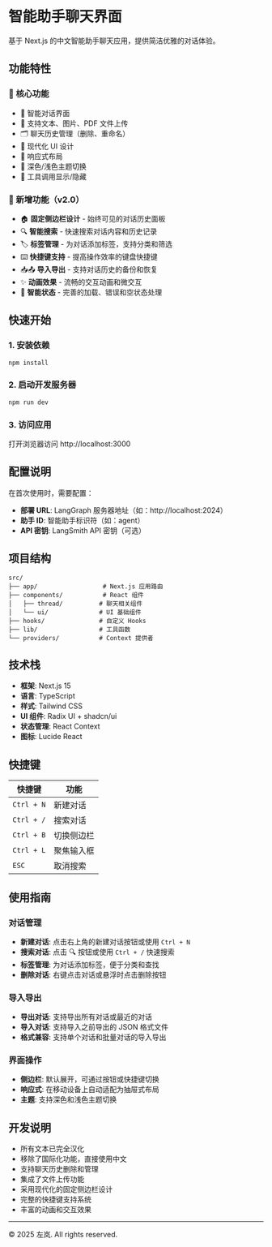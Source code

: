 # 智能助手聊天界面

基于 Next.js 的中文智能助手聊天应用，提供简洁优雅的对话体验。

## 功能特性

### 🎯 核心功能
- 🤖 智能对话界面
- 💬 支持文本、图片、PDF 文件上传
- 🗂️ 聊天历史管理（删除、重命名）
- 🎨 现代化 UI 设计
- 📱 响应式布局
- 🌙 深色/浅色主题切换
- 🔧 工具调用显示/隐藏

### 🚀 新增功能（v2.0）
- 🏠 **固定侧边栏设计** - 始终可见的对话历史面板
- 🔍 **智能搜索** - 快速搜索对话内容和历史记录
- 🏷️ **标签管理** - 为对话添加标签，支持分类和筛选
- ⌨️ **快捷键支持** - 提高操作效率的键盘快捷键
- 📥📤 **导入导出** - 支持对话历史的备份和恢复
- ✨ **动画效果** - 流畅的交互动画和微交互
- 🎯 **智能状态** - 完善的加载、错误和空状态处理

## 快速开始

### 1. 安装依赖

```bash
npm install
```

### 2. 启动开发服务器

```bash
npm run dev
```

### 3. 访问应用

打开浏览器访问 http://localhost:3000

## 配置说明

在首次使用时，需要配置：

- **部署 URL**: LangGraph 服务器地址（如：http://localhost:2024）
- **助手 ID**: 智能助手标识符（如：agent）
- **API 密钥**: LangSmith API 密钥（可选）

## 项目结构

```
src/
├── app/                  # Next.js 应用路由
├── components/           # React 组件
│   ├── thread/          # 聊天相关组件
│   └── ui/              # UI 基础组件
├── hooks/               # 自定义 Hooks
├── lib/                 # 工具函数
└── providers/           # Context 提供者
```

## 技术栈

- **框架**: Next.js 15
- **语言**: TypeScript
- **样式**: Tailwind CSS
- **UI 组件**: Radix UI + shadcn/ui
- **状态管理**: React Context
- **图标**: Lucide React

## 快捷键

| 快捷键 | 功能 |
|--------|------|
| `Ctrl + N` | 新建对话 |
| `Ctrl + /` | 搜索对话 |
| `Ctrl + B` | 切换侧边栏 |
| `Ctrl + L` | 聚焦输入框 |
| `ESC` | 取消搜索 |

## 使用指南

### 对话管理
- **新建对话**: 点击右上角的新建对话按钮或使用 `Ctrl + N`
- **搜索对话**: 点击 🔍 按钮或使用 `Ctrl + /` 快速搜索
- **标签管理**: 为对话添加标签，便于分类和查找
- **删除对话**: 右键点击对话或悬浮时点击删除按钮

### 导入导出
- **导出对话**: 支持导出所有对话或最近的对话
- **导入对话**: 支持导入之前导出的 JSON 格式文件
- **格式兼容**: 支持单个对话和批量对话的导入导出

### 界面操作
- **侧边栏**: 默认展开，可通过按钮或快捷键切换
- **响应式**: 在移动设备上自动适配为抽屉式布局
- **主题**: 支持深色和浅色主题切换

## 开发说明

- 所有文本已完全汉化
- 移除了国际化功能，直接使用中文
- 支持聊天历史删除和管理
- 集成了文件上传功能
- 采用现代化的固定侧边栏设计
- 完整的快捷键支持系统
- 丰富的动画和交互效果

---

© 2025 左岚. All rights reserved.

